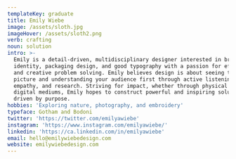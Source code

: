 ```yaml
---
templateKey: graduate
title: Emily Wiebe
image: /assets/sloth.jpg
imageHover: /assets/sloth2.png
verb: crafting
noun: solution
intro: >-
  Emily is a detail-driven, multidisciplinary designer interested in brand
  identity, packaging design, and good typography with a passion for efficiency
  and creative problem solving. Emily believes design is about seeing the full
  picture and understanding your audience first through active listening,
  empathy, and research. Striving for impact, whether through physical or
  digital mediums, Emily hopes to construct powerful and inspiring solutions
  driven by purpose. 
hobbies: 'Exploring nature, photography, and embroidery'
typeface: Gotham and Bodoni
twitter: 'https://twitter.com/emilyawiebe'
instagram: 'https://www.instagram.com/emilyawiebe/'
linkedin: 'https://ca.linkedin.com/in/emilyawiebe'
email: hello@emilywiebedesign.com
website: emilywiebedesign.com
---
```


